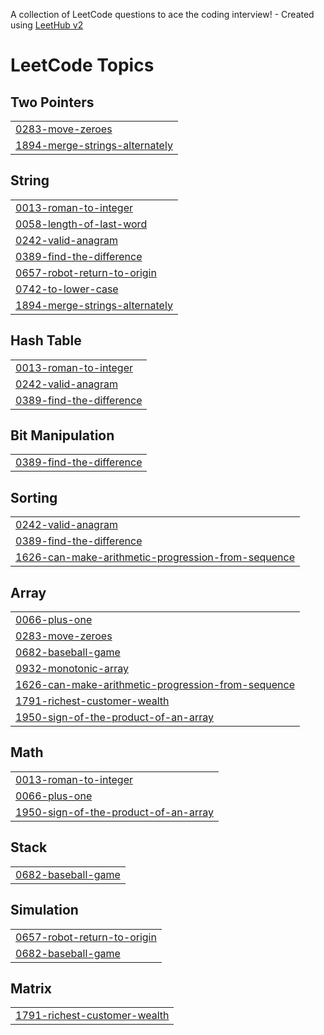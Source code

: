 A collection of LeetCode questions to ace the coding interview! - Created using [LeetHub v2](https://github.com/arunbhardwaj/LeetHub-2.0)
<!---LeetCode Topics Start-->
# LeetCode Topics
## Two Pointers
|  |
| ------- |
| [0283-move-zeroes](https://github.com/anuragprasoon/MyLeetCode/tree/master/0283-move-zeroes) |
| [1894-merge-strings-alternately](https://github.com/anuragprasoon/MyLeetCode/tree/master/1894-merge-strings-alternately) |
## String
|  |
| ------- |
| [0013-roman-to-integer](https://github.com/anuragprasoon/MyLeetCode/tree/master/0013-roman-to-integer) |
| [0058-length-of-last-word](https://github.com/anuragprasoon/MyLeetCode/tree/master/0058-length-of-last-word) |
| [0242-valid-anagram](https://github.com/anuragprasoon/MyLeetCode/tree/master/0242-valid-anagram) |
| [0389-find-the-difference](https://github.com/anuragprasoon/MyLeetCode/tree/master/0389-find-the-difference) |
| [0657-robot-return-to-origin](https://github.com/anuragprasoon/MyLeetCode/tree/master/0657-robot-return-to-origin) |
| [0742-to-lower-case](https://github.com/anuragprasoon/MyLeetCode/tree/master/0742-to-lower-case) |
| [1894-merge-strings-alternately](https://github.com/anuragprasoon/MyLeetCode/tree/master/1894-merge-strings-alternately) |
## Hash Table
|  |
| ------- |
| [0013-roman-to-integer](https://github.com/anuragprasoon/MyLeetCode/tree/master/0013-roman-to-integer) |
| [0242-valid-anagram](https://github.com/anuragprasoon/MyLeetCode/tree/master/0242-valid-anagram) |
| [0389-find-the-difference](https://github.com/anuragprasoon/MyLeetCode/tree/master/0389-find-the-difference) |
## Bit Manipulation
|  |
| ------- |
| [0389-find-the-difference](https://github.com/anuragprasoon/MyLeetCode/tree/master/0389-find-the-difference) |
## Sorting
|  |
| ------- |
| [0242-valid-anagram](https://github.com/anuragprasoon/MyLeetCode/tree/master/0242-valid-anagram) |
| [0389-find-the-difference](https://github.com/anuragprasoon/MyLeetCode/tree/master/0389-find-the-difference) |
| [1626-can-make-arithmetic-progression-from-sequence](https://github.com/anuragprasoon/MyLeetCode/tree/master/1626-can-make-arithmetic-progression-from-sequence) |
## Array
|  |
| ------- |
| [0066-plus-one](https://github.com/anuragprasoon/MyLeetCode/tree/master/0066-plus-one) |
| [0283-move-zeroes](https://github.com/anuragprasoon/MyLeetCode/tree/master/0283-move-zeroes) |
| [0682-baseball-game](https://github.com/anuragprasoon/MyLeetCode/tree/master/0682-baseball-game) |
| [0932-monotonic-array](https://github.com/anuragprasoon/MyLeetCode/tree/master/0932-monotonic-array) |
| [1626-can-make-arithmetic-progression-from-sequence](https://github.com/anuragprasoon/MyLeetCode/tree/master/1626-can-make-arithmetic-progression-from-sequence) |
| [1791-richest-customer-wealth](https://github.com/anuragprasoon/MyLeetCode/tree/master/1791-richest-customer-wealth) |
| [1950-sign-of-the-product-of-an-array](https://github.com/anuragprasoon/MyLeetCode/tree/master/1950-sign-of-the-product-of-an-array) |
## Math
|  |
| ------- |
| [0013-roman-to-integer](https://github.com/anuragprasoon/MyLeetCode/tree/master/0013-roman-to-integer) |
| [0066-plus-one](https://github.com/anuragprasoon/MyLeetCode/tree/master/0066-plus-one) |
| [1950-sign-of-the-product-of-an-array](https://github.com/anuragprasoon/MyLeetCode/tree/master/1950-sign-of-the-product-of-an-array) |
## Stack
|  |
| ------- |
| [0682-baseball-game](https://github.com/anuragprasoon/MyLeetCode/tree/master/0682-baseball-game) |
## Simulation
|  |
| ------- |
| [0657-robot-return-to-origin](https://github.com/anuragprasoon/MyLeetCode/tree/master/0657-robot-return-to-origin) |
| [0682-baseball-game](https://github.com/anuragprasoon/MyLeetCode/tree/master/0682-baseball-game) |
## Matrix
|  |
| ------- |
| [1791-richest-customer-wealth](https://github.com/anuragprasoon/MyLeetCode/tree/master/1791-richest-customer-wealth) |
<!---LeetCode Topics End-->